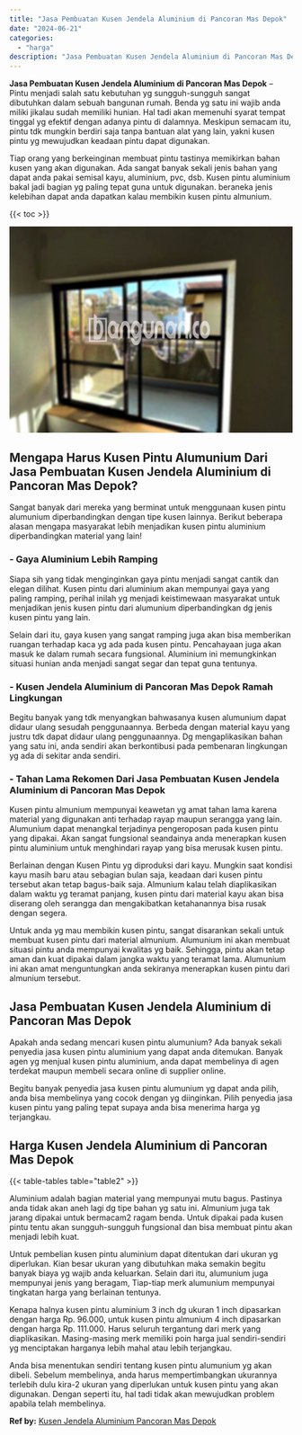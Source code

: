 ```yaml
---
title: "Jasa Pembuatan Kusen Jendela Aluminium di Pancoran Mas Depok"
date: "2024-06-21"
categories: 
  - "harga"
description: "Jasa Pembuatan Kusen Jendela Aluminium di Pancoran Mas Depok. Anda bisa menentukan sendiri tentang kusen pintu alumunium yg akan dibeli. Sebelum membelinya,..."
---
```


**Jasa Pembuatan Kusen Jendela Aluminium di Pancoran Mas Depok** – Pintu menjadi salah satu kebutuhan yg sungguh-sungguh sangat dibutuhkan dalam sebuah bangunan rumah. Benda yg satu ini wajib anda miliki jikalau sudah memiliki hunian. Hal tadi akan memenuhi syarat tempat tinggal yg efektif dengan adanya pintu di dalamnya. Meskipun semacam itu, pintu tdk mungkin berdiri saja tanpa bantuan alat yang lain, yakni kusen pintu yg mewujudkan keadaan pintu dapat digunakan.

Tiap orang yang berkeinginan membuat pintu tastinya memikirkan bahan kusen yang akan digunakan. Ada sangat banyak sekali jenis bahan yang dapat anda pakai semisal kayu, aluminium, pvc, dsb. Kusen pintu aluminium bakal jadi bagian yg paling tepat guna untuk digunakan. beraneka jenis kelebihan dapat anda dapatkan kalau membikin kusen pintu almunium.

{{< toc >}}

![Jasa Pembuatan Kusen Jendela Aluminium di Pancoran Mas Depok](/images/harga-kusen-jendela-alumunium-06.png)

## Mengapa Harus Kusen Pintu Alumunium Dari Jasa Pembuatan Kusen Jendela Aluminium di Pancoran Mas Depok?

Sangat banyak dari mereka yang berminat untuk menggunaan kusen pintu alumunium diperbandingkan dengan tipe kusen lainnya. Berikut beberapa alasan mengapa masyarakat lebih menjadikan kusen pintu aluminium diperbandingkan material yang lain!

### \- Gaya Aluminium Lebih Ramping

Siapa sih yang tidak menginginkan gaya pintu menjadi sangat cantik dan elegan dilihat. Kusen pintu dari aluminium akan mempunyai gaya yang paling ramping, perihal inilah yg menjadi keistimewaan masyarakat untuk menjadikan jenis kusen pintu dari alumunium diperbandingkan dg jenis kusen pintu yang lain.

Selain dari itu, gaya kusen yang sangat ramping juga akan bisa memberikan ruangan terhadap kaca yg ada pada kusen pintu. Pencahayaan juga akan masuk ke dalam rumah secara fungsional. Aluminium ini memungkinkan situasi hunian anda menjadi sangat segar dan tepat guna tentunya.

### \- Kusen Jendela Aluminium di Pancoran Mas Depok Ramah Lingkungan

Begitu banyak yang tdk menyangkan bahwasanya kusen alumunium dapat didaur ulang sesudah penggunaannya. Berbeda dengan material kayu yang justru tdk dapat didaur ulang penggunaannya. Dg mengaplikasikan bahan yang satu ini, anda sendiri akan berkontibusi pada pembenaran lingkungan yg ada di sekitar anda sendiri.

### \- Tahan Lama Rekomen Dari Jasa Pembuatan Kusen Jendela Aluminium di Pancoran Mas Depok

Kusen pintu almunium mempunyai keawetan yg amat tahan lama karena material yang digunakan anti terhadap rayap maupun serangga yang lain. Alumunium dapat menangkal terjadinya pengeroposan pada kusen pintu yang dipakai. Akan sangat fungsional seandainya anda menerapkan kusen pintu aluminium untuk menghindari rayap yang bisa merusak kusen pintu.

Berlainan dengan Kusen Pintu yg diproduksi dari kayu. Mungkin saat kondisi kayu masih baru atau sebagian bulan saja, keadaan dari kusen pintu tersebut akan tetap bagus-baik saja. Almunium kalau telah diaplikasikan dalam waktu yg teramat panjang, kusen pintu dari material kayu akan bisa diserang oleh serangga dan mengakibatkan ketahanannya bisa rusak dengan segera.

Untuk anda yg mau membikin kusen pintu, sangat disarankan sekali untuk membuat kusen pintu dari material almunium. Alumunium ini akan membuat situasi pintu anda mempunyai kwalitas yg baik. Sehingga, pintu akan tetap aman dan kuat dipakai dalam jangka waktu yang teramat lama. Alumunium ini akan amat menguntungkan anda sekiranya menerapkan kusen pintu dari almunium tersebut.

## Jasa Pembuatan Kusen Jendela Aluminium di Pancoran Mas Depok

Apakah anda sedang mencari kusen pintu alumunium? Ada banyak sekali penyedia jasa kusen pintu aluminium yang dapat anda ditemukan. Banyak agen yg menjual kusen pintu aluminium, anda dapat membelinya di agen terdekat maupun membeli secara online di supplier online.

Begitu banyak penyedia jasa kusen pintu alumunium yg dapat anda pilih, anda bisa membelinya yang cocok dengan yg diinginkan. Pilih penyedia jasa kusen pintu yang paling tepat supaya anda bisa menerima harga yg terjangkau.

## Harga Kusen Jendela Aluminium di Pancoran Mas Depok

{{< table-tables table="table2" >}}

Aluminium adalah bagian material yang mempunyai mutu bagus. Pastinya anda tidak akan aneh lagi dg tipe bahan yg satu ini. Almunium juga tak jarang dipakai untuk bermacam2 ragam benda. Untuk dipakai pada kusen pintu tentu akan sungguh-sungguh fungsional dan bisa membuat pintu akan menjadi lebih kuat.

Untuk pembelian kusen pintu aluminium dapat ditentukan dari ukuran yg diperlukan. Kian besar ukuran yang dibutuhkan maka semakin begitu banyak biaya yg wajib anda keluarkan. Selain dari itu, alumunium juga mempunyai jenis yang beragam, Tiap-tiap merk alumunium mempunyai tingkatan harga yang berlainan tentunya.

Kenapa halnya kusen pintu aluminium 3 inch dg ukuran 1 inch dipasarkan dengan harga Rp. 96.000, untuk kusen pintu almunium 4 inch dipasarkan dengan harga Rp. 111.000. Harus seluruh tergantung dari merk yang diaplikasikan. Masing-masing merk memiliki poin harga jual sendiri-sendiri yg menciptakan harganya lebih mahal atau lebih terjangkau.

Anda bisa menentukan sendiri tentang kusen pintu alumunium yg akan dibeli. Sebelum membelinya, anda harus mempertimbangkan ukurannya terlebih dulu kira-2 ukuran yang diperlukan untuk kusen pintu yang akan digunakan. Dengan seperti itu, hal tadi tidak akan mewujudkan problem apabila telah membelinya.

**Ref by:** [Kusen Jendela Aluminium Pancoran Mas Depok](https://id.wikipedia.org/wiki/Kusen)
